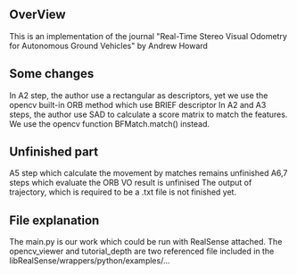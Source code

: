 ## OverView
This is an implementation of the journal "Real-Time Stereo Visual Odometry for Autonomous Ground Vehicles" by Andrew Howard

## Some changes
In A2 step, the author use a rectangular as descriptors, yet we use the opencv built-in ORB method which use BRIEF descriptor
In A2 and A3 steps, the author use SAD to calculate a score matrix to match the features. We use the opencv function BFMatch.match() instead.

## Unfinished part
A5 step which calculate the movement by matches remains unfinished
A6,7 steps which evaluate the ORB VO result is unfinised
The output of trajectory, which is required to be a .txt file is not finished yet.

## File explanation
The main.py is our work which could be run with RealSense attached.
The opencv_viewer and tutorial_depth are two referenced file included in the libRealSense/wrappers/python/examples/...